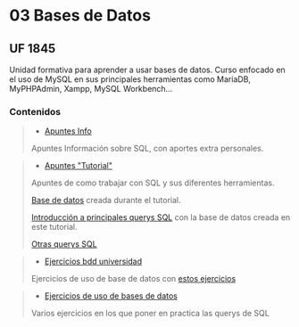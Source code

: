# 03 Bases de Datos

## UF 1845

Unidad formativa para aprender a usar bases de datos. Curso enfocado en el uso de MySQL en sus principales herramientas como MariaDB, MyPHPAdmin, Xampp, MySQL Workbench...

### Contenidos

> - [Apuntes Info](https://github.com/SKRTEEEEEE/markdowns/tree/main/utils/learn-techs/db/sql/cief/sql1.md)
>
> Apuntes Información sobre SQL, con aportes extra personales.

> - [Apuntes "Tutorial"](https://github.com/SKRTEEEEEE/markdowns/tree/main/utils/learn-techs/db/sql/cief/sql2.md)
>
> Apuntes de como trabajar con SQL y sus diferentes herramientas.
>
> [Base de datos](https://github.com/SKRTEEEEEE/markdowns/tree/main/utils/learn-techs/db/sql/cief/sql1.sql) creada durante el tutorial.
>
> [Introducción a principales querys SQL](https://github.com/SKRTEEEEEE/markdowns/blob/main/utils/learn-techs/db/sql/cief/sql2.sql) con la base de datos creada en este tutorial.
>
> [Otras querys SQL](/03_BDD/sql3.sql)

> - [Ejercicios bdd universidad](/03_BDD/universidad.sql)
>
> Ejercicios de uso de base de datos con [estos ejercicios](/03_BDD/skrt_universidad.sql)

> - [Ejercicios de uso de bases de datos](/03_BDD/ec1/)
>
> Varios ejercicios en los que poner en practica las querys de SQL